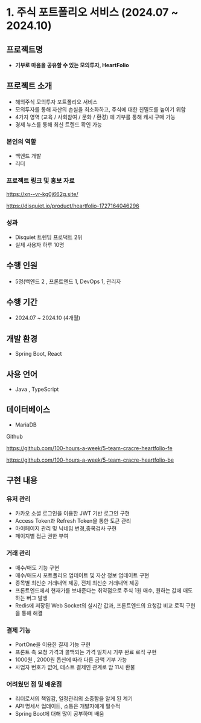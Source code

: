 # 1. 주식 포트폴리오 서비스 (2024.07 ~ 2024.10)

## 프로젝트명

- **기부로 마음을 공유할 수 있는 모의투자, HeartFolio**

## 프로젝트 소개

- 해외주식 모의투자 포트폴리오 서비스
- 모의투자를 통해 자산의 손실을 최소화하고, 주식에 대한 친밀도를 높이기 위함
- 4가지 영역 (교육 / 사회참여 / 문화 / 환경) 에 기부를 통해 캐시 구매 가능
- 경제 뉴스를 통해 최신 트렌드 확인 가능

### 본인의 역할

- 백엔드 개발
- 리더

### 프로젝트 링크 및 홍보 자료

https://xn--vr-kg0j662g.site/

https://disquiet.io/product/heartfolio-1727164046296

### 성과

- Disquiet 트렌딩 프로덕트 2위
- 실제 사용자 하루 10명

## 수행 인원

- 5명(백엔드 2 , 프론트엔드 1, DevOps 1, 관리자

## 수행 기간

- 2024.07 ~ 2024.10 (4개월)

## 개발 환경

- Spring Boot, React

## 사용 언어

- Java , TypeScript

## 데이터베이스

- MariaDB

Github

https://github.com/100-hours-a-week/5-team-cracre-heartfolio-fe

https://github.com/100-hours-a-week/5-team-cracre-heartfolio-be

## 구현 내용

### 유저 관리

- 카카오 소셜 로그인을 이용한 JWT 기반 로그인 구현
- Access Token과 Refresh Token을 통한 토큰 관리
- 마이페이지 관리 및 닉네임 변경,중복검사 구현
- 페이지별 접근 권한 부여

### 거래 관리

- 매수/매도 기능 구현
- 매수/매도시 포트폴리오 업데이트 및 자산 정보 업데이트 구현
- 종목별 최신순 거래내역 제공, 전체 최신순 거래내역 제공
- 프론트엔드에서 현재가를 보내준다는 취약점으로 주식 1원 매수, 원하는 값에 매도하는 버그 발생
- Redis에 저장된 Web Socket의 실시간 값과, 프론트엔드의 요청값 비교 로직 구현을 통해 해결

### 결제 기능

- PortOne을 이용한 결제 기능 구현
- 프론트 측 요청 가격과 콜백되는 가격 일치시 기부 완료 로직 구현
- 1000원 , 2000원 옵션에 따라 다른 금액 기부 가능
- 사업자 번호가 없어, 테스트 결제인 관계로 밤 11시 환불

### 어려웠던 점 및 배운점

- 리더로서의 책임감, 일정관리의 소중함을 알게 된 계기
- API 명세서 업데이트, 소통은 개발자에게 필수적
- Spring Boot에 대해 많이 공부하며 배움
